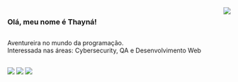 <img align='right' src="https://github-readme-stats.vercel.app/api?username=atatassis&show_icons=true&title_color=783c00&text_color=af552e&icon_color=783c00&bg_color=f8efd4&cache_seconds=2300">

### Olá, meu nome é Thayná!
##

<p> Aventureira no mundo da programação. <br/> Interessada nas áreas: Cybersecurity, QA e Desenvolvimento Web </p>

##

<div>
  <img src="https://img.shields.io/badge/Instagram-E4405F?style=plastic&logo=instagram&logoColor=white" /> 
  <img src="https://img.shields.io/badge/LinkedIn-0077B5?style=plastic&logo=linkedin&logoColor=white"/> 
  <img src="https://img.shields.io/badge/GitHub-100000?style=plastic&logo=github&logoColor=white"/>
</div>
